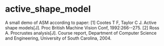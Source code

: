 # active_shape_model
A small demo of ASM according to paper: 
[1] Cootes T F, Taylor C J. Active shape models[J]. Proc British Machine Vision Conf, 1992:266--275.
[2] Ross A. Procrustes analysis[J]. Course report, Department of Computer Science and Engineering, University of South Carolina, 2004.
